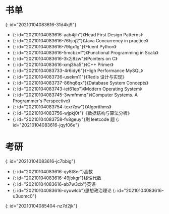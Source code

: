 # 书单
{: id="20210104083616-31d4kj9"}

- {: id="20210104083616-aab4jih"}《Head First Design Patterns》
- {: id="20210104083616-76hjoj2"}《Java Concurrency in practice》
- {: id="20210104083616-79lgx1g"}《Fluent Python》
- {: id="20210104083616-5mcbzvf"}《Functional Programming in Scala》
- {: id="20210104083616-3k2j8zw"}《Pointers on C》
- {: id="20210104083616-xmj3ha5"}《C++ Primer》
- {: id="20210104083733-4r6idy6"}《High Performance MySQL》
- {: id="20210104083736-usekm11"}《Redis 设计与实现》
- {: id="20210104083737-86hq6qx"}《Database System Concepts》
- {: id="20210104083743-iet61ep"}《Modern Operating System》
- {: id="20210104083745-3wmfmmq"}《Computer Systems. A Programmer's Perspective》
- {: id="20210104083754-texr7pw"}《Algorithms》
- {: id="20210104083756-wjpkj0t"}《数据结构与算法分析》
- {: id="20210104083758-fv8geuy"}刷 leetcode 题
{: id="20210104083616-jqyf06e"}

# 考研
{: id="20210104083616-jc7bbig"}

- {: id="20210104083616-qy8t8er"}高数
- {: id="20210104083616-49jbkgr"}线性代数
- {: id="20210104083616-ab7w3cb"}英语
- {: id="20210104083616-oyuwlcb"}思想政治理论
{: id="20210104083616-u3uomc0"}

{: id="20210104085404-nz7d2jk"}
